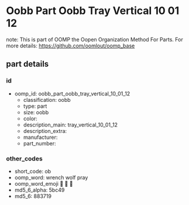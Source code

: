 # Oobb Part Oobb Tray Vertical 10 01 12  

note: This is part of OOMP the Oopen Organization Method For Parts. For more details: https://github.com/oomlout/oomp_base

##  part details





### id
* oomp_id: oobb_part_oobb_tray_vertical_10_01_12
  * classification: oobb
  * type: part
  * size: oobb
  * color: 
  * description_main: tray_vertical_10_01_12
  * description_extra: 
  * manufacturer: 
  * part_number: 

### other_codes
* short_code: ob
* oomp_word: wrench wolf pray
* oomp_word_emoji :wrench: :wolf: :pray:
* md5_6_alpha: 5bc49
* md5_6: 883719